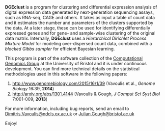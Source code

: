 **DGEclust** is a program for clustering and differential expression analysis of digital expression data
generated by next-generation sequencing assays, such as RNA-seq, CAGE and others. It takes as input a table
of count data and it estimates the number and parameters of the clusters supported by the data. At a later stage,
these can be used for identifying differentially expressed genes and for gene- and sample-wise clustering of the
original data matrix. Internally, **DGEclust** uses a *Hierarchical Dirichlet Process Mixture Model* for modeling
over-dispersed count data, combined with a *blocked Gibbs sampler* for efficient Bayesian learning.

This program is part of the software collection of the [Computational Genomics Group](http://bioinformatics.bris.ac.uk/)
at the University of Bristol and it is under continuous development. You can find more technical details on the
statistical methodologies used in this software in the following papers:

1. http://www.genomebiology.com/2015/16/1/39 (Vavoulis et al., *Genome Biology* 16:39,  **2014**)
2. http://arxiv.org/abs/1301.4144 (Vavoulis & Gough, *J Comput Sci Syst Biol* 7:001-009, **2013**)

For more information, including bug reports, send an email to <Dimitris.Vavoulis@ndcls.ox.ac.uk> or <Julian.Gough@bristol.ac.uk>

Enjoy!
